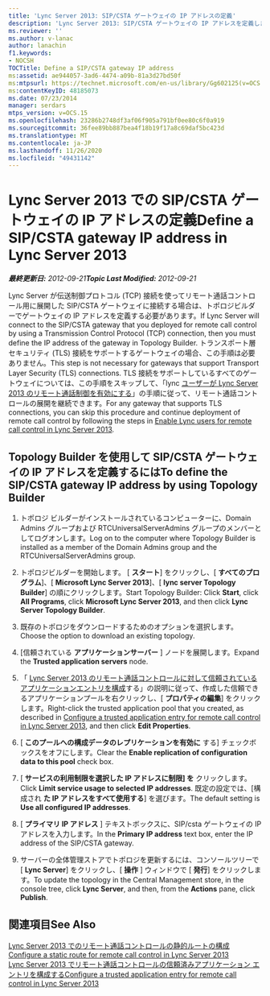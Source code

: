 ```yaml
---
title: 'Lync Server 2013: SIP/CSTA ゲートウェイの IP アドレスの定義'
description: 'Lync Server 2013: SIP/CSTA ゲートウェイの IP アドレスを定義します。'
ms.reviewer: ''
ms.author: v-lanac
author: lanachin
f1.keywords:
- NOCSH
TOCTitle: Define a SIP/CSTA gateway IP address
ms:assetid: ae944057-3ad6-4474-a09b-81a3d27bd50f
ms:mtpsurl: https://technet.microsoft.com/en-us/library/Gg602125(v=OCS.15)
ms:contentKeyID: 48185073
ms.date: 07/23/2014
manager: serdars
mtps_version: v=OCS.15
ms.openlocfilehash: 23286b2748df3af06f905a791bf0ee80c6f0a919
ms.sourcegitcommit: 36fee89bb887bea4f18b19f17a8c69daf5bc423d
ms.translationtype: MT
ms.contentlocale: ja-JP
ms.lasthandoff: 11/26/2020
ms.locfileid: "49431142"
---
```

# <a name="define-a-sipcsta-gateway-ip-address-in-lync-server-2013"></a><span data-ttu-id="97fd9-103">Lync Server 2013 での SIP/CSTA ゲートウェイの IP アドレスの定義</span><span class="sxs-lookup"><span data-stu-id="97fd9-103">Define a SIP/CSTA gateway IP address in Lync Server 2013</span></span>

<div data-xmlns="http://www.w3.org/1999/xhtml">

<div class="topic" data-xmlns="http://www.w3.org/1999/xhtml" data-msxsl="urn:schemas-microsoft-com:xslt" data-cs="https://msdn.microsoft.com/">

<div data-asp="https://msdn2.microsoft.com/asp">



</div>

<div id="mainSection">

<div id="mainBody"><span data-ttu-id="97fd9-104">

<span> </span></span><span class="sxs-lookup"><span data-stu-id="97fd9-104">

<span> </span></span></span>

<span data-ttu-id="97fd9-105">_**最終更新日:** 2012-09-21_</span><span class="sxs-lookup"><span data-stu-id="97fd9-105">_**Topic Last Modified:** 2012-09-21_</span></span>

<span data-ttu-id="97fd9-106">Lync Server が伝送制御プロトコル (TCP) 接続を使ってリモート通話コントロール用に展開した SIP/CSTA ゲートウェイに接続する場合は、トポロジビルダーでゲートウェイの IP アドレスを定義する必要があります。</span><span class="sxs-lookup"><span data-stu-id="97fd9-106">If Lync Server will connect to the SIP/CSTA gateway that you deployed for remote call control by using a Transmission Control Protocol (TCP) connection, then you must define the IP address of the gateway in Topology Builder.</span></span> <span data-ttu-id="97fd9-107">トランスポート層セキュリティ (TLS) 接続をサポートするゲートウェイの場合、この手順は必要ありません。</span><span class="sxs-lookup"><span data-stu-id="97fd9-107">This step is not necessary for gateways that support Transport Layer Security (TLS) connections.</span></span> <span data-ttu-id="97fd9-108">TLS 接続をサポートしているすべてのゲートウェイについては、この手順をスキップして、「lync [ユーザーが Lync Server 2013 のリモート通話制御を有効にする](lync-server-2013-enable-lync-users-for-remote-call-control.md)」の手順に従って、リモート通話コントロールの展開を継続できます。</span><span class="sxs-lookup"><span data-stu-id="97fd9-108">For any gateway that supports TLS connections, you can skip this procedure and continue deployment of remote call control by following the steps in [Enable Lync users for remote call control in Lync Server 2013](lync-server-2013-enable-lync-users-for-remote-call-control.md).</span></span>

<div>

## <a name="to-define-the-sipcsta-gateway-ip-address-by-using-topology-builder"></a><span data-ttu-id="97fd9-109">Topology Builder を使用して SIP/CSTA ゲートウェイの IP アドレスを定義するには</span><span class="sxs-lookup"><span data-stu-id="97fd9-109">To define the SIP/CSTA gateway IP address by using Topology Builder</span></span>

1.  <span data-ttu-id="97fd9-110">トポロジ ビルダーがインストールされているコンピューターに、Domain Admins グループおよび RTCUniversalServerAdmins グループのメンバーとしてログオンします。</span><span class="sxs-lookup"><span data-stu-id="97fd9-110">Log on to the computer where Topology Builder is installed as a member of the Domain Admins group and the RTCUniversalServerAdmins group.</span></span>

2.  <span data-ttu-id="97fd9-111">トポロジビルダーを開始します。 [ **スタート**] をクリックし、[ **すべてのプログラム**]、[ **Microsoft Lync Server 2013**]、[ **lync server Topology Builder**] の順にクリックします。</span><span class="sxs-lookup"><span data-stu-id="97fd9-111">Start Topology Builder: Click **Start**, click **All Programs**, click **Microsoft Lync Server 2013**, and then click **Lync Server Topology Builder**.</span></span>

3.  <span data-ttu-id="97fd9-112">既存のトポロジをダウンロードするためのオプションを選択します。</span><span class="sxs-lookup"><span data-stu-id="97fd9-112">Choose the option to download an existing topology.</span></span>

4.  <span data-ttu-id="97fd9-113">[信頼されている **アプリケーションサーバー** ] ノードを展開します。</span><span class="sxs-lookup"><span data-stu-id="97fd9-113">Expand the **Trusted application servers** node.</span></span>

5.  <span data-ttu-id="97fd9-114">「 [Lync Server 2013 のリモート通話コントロールに対して信頼されているアプリケーションエントリを構成](lync-server-2013-configure-a-trusted-application-entry-for-remote-call-control.md)する」の説明に従って、作成した信頼できるアプリケーションプールを右クリックし、[ **プロパティの編集**] をクリックします。</span><span class="sxs-lookup"><span data-stu-id="97fd9-114">Right-click the trusted application pool that you created, as described in [Configure a trusted application entry for remote call control in Lync Server 2013](lync-server-2013-configure-a-trusted-application-entry-for-remote-call-control.md), and then click **Edit Properties**.</span></span>

6.  <span data-ttu-id="97fd9-115">[ **このプールへの構成データのレプリケーションを有効に** する] チェックボックスをオフにします。</span><span class="sxs-lookup"><span data-stu-id="97fd9-115">Clear the **Enable replication of configuration data to this pool** check box.</span></span>

7.  <span data-ttu-id="97fd9-116">[ **サービスの利用制限を選択した IP アドレスに制限] を** クリックします。</span><span class="sxs-lookup"><span data-stu-id="97fd9-116">Click **Limit service usage to selected IP addresses**.</span></span> <span data-ttu-id="97fd9-117">既定の設定では、[構成され **た IP アドレスをすべて使用する**] を選びます。</span><span class="sxs-lookup"><span data-stu-id="97fd9-117">The default setting is **Use all configured IP addresses**.</span></span>

8.  <span data-ttu-id="97fd9-118">[ **プライマリ IP アドレス** ] テキストボックスに、SIP/csta ゲートウェイの IP アドレスを入力します。</span><span class="sxs-lookup"><span data-stu-id="97fd9-118">In the **Primary IP address** text box, enter the IP address of the SIP/CSTA gateway.</span></span>

9.  <span data-ttu-id="97fd9-119">サーバーの全体管理ストアでトポロジを更新するには、コンソールツリーで [ **Lync Server**] をクリックし、[ **操作** ] ウィンドウで [ **発行**] をクリックします。</span><span class="sxs-lookup"><span data-stu-id="97fd9-119">To update the topology in the Central Management store, in the console tree, click **Lync Server**, and then, from the **Actions** pane, click **Publish**.</span></span>

</div>

<div>

## <a name="see-also"></a><span data-ttu-id="97fd9-120">関連項目</span><span class="sxs-lookup"><span data-stu-id="97fd9-120">See Also</span></span>


[<span data-ttu-id="97fd9-121">Lync Server 2013 でのリモート通話コントロールの静的ルートの構成</span><span class="sxs-lookup"><span data-stu-id="97fd9-121">Configure a static route for remote call control in Lync Server 2013</span></span>](lync-server-2013-configure-a-static-route-for-remote-call-control.md)  
[<span data-ttu-id="97fd9-122">Lync Server 2013 でリモート通話コントロールの信頼済みアプリケーション エントリを構成する</span><span class="sxs-lookup"><span data-stu-id="97fd9-122">Configure a trusted application entry for remote call control in Lync Server 2013</span></span>](lync-server-2013-configure-a-trusted-application-entry-for-remote-call-control.md)  
  

<span data-ttu-id="97fd9-123"></div>

</div>

<span> </span>

</div>

</div>

</span><span class="sxs-lookup"><span data-stu-id="97fd9-123"></div>

</div>

<span> </span>

</div>

</div>

</span></span></div>


